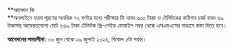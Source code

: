 **আবেদন ফি  
**অনলাইনে ফরম পূরণের অনধিক ৭২ ঘণ্টার মধ্যে পরীক্ষার ফি বাবদ ৬০০ টাকা ও টেলিটকের কমিশন চার্জ বাবদ ৬৯ টাকাসহ অফেরতযোগ্য মোট ৬৬৯ টাকা টেলিটক প্রি–পেইড মোবাইল নম্বর থেকে এসএমএসের মাধ্যমে জমা দিতে হবে।

**আবেদনের সময়সীমা:** ৩০ জুন থেকে ২৯ জুলাই ২০২৪, বিকেল ৫টা পর্যন্ত।
